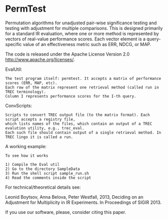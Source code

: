 PermTest
========

Permutation algorithms for unadjusted pair-wise significance testing and testing with adjustment for multiple comparisons. This is designed primarily for a standard IR evaluation, where one or more method is represented by vectors of real-value performance scores. Each vector element is a query-specific value of an effectiveness metric such as ERR, NDCG, or MAP. 


The code is released under the Apache License Version 2.0 http://www.apache.org/licenses/.

 EvalUtil:
 
    The test program itself: permtest. It accepts a matrix of performance scores (ERR, MAP, etc). 
    Each row of the matrix represent one retrieval method (called run in TREC terminology). 
    Column I represents performance scores for the I-th query.

 ConvScripts:
 
    Scripts to convert TREC output file (to the matrix format). Each script accepts a registry file,
    which lists names of the files, which contain an output of a TREC evalution utility, e.g., trec_eval. 
    Each such file should contain output of a single retrieval method. In TREC lingo it is called a run.

 A working example:
 
    To see how it works 
    
    1) Compile the Eval util
    2) Go to the directory SampleData
    3) Run the shell script sample_run.sh
    4) Read the comments inside the script


 For technical/theoretical details see:
 
   Leonid Boytsov, Anna Belova, Peter Westfall, 2013, 
   Deciding on an Adjustment for Multiplicity in IR Experiments.
   In Proceedings of SIGIR 2013.
   
 If you use our software, please, consider citing this paper.

